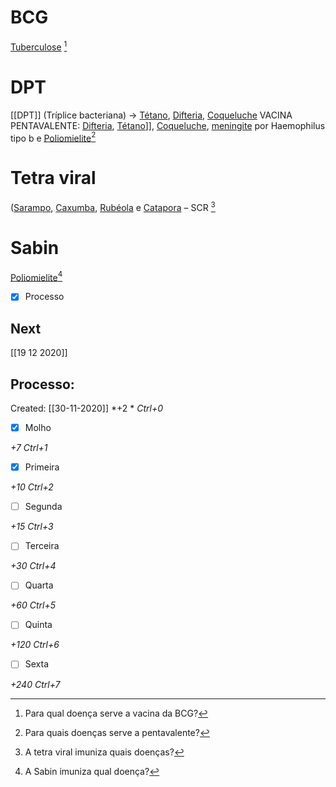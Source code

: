 # BCG
[Tuberculose](Tuberculose.md) [^1]

[^1]: Para qual doença serve a vacina da BCG?

# DPT
[[DPT]] (Tríplice bacteriana) -> [Tétano](T%C3%A9tano.md), [Difteria](Difteria.md), [Coqueluche](Coqueluche.md)
VACINA PENTAVALENTE: [Difteria](Difteria.md), [Tétano](T%C3%A9tano.md)]], [Coqueluche](Coqueluche.md), [meningite](meningite) por Haemophilus tipo b e [Poliomielite](Poliomielite.md)[^2]

[^2]: Para quais doenças serve a pentavalente?


# Tetra viral
([Sarampo](Sarampo.md), [Caxumba](Caxumba.md), [Rubéola](Rub%C3%A9ola.md) e [Catapora](Catapora.md) – SCR [^3]

[^3]: A tetra viral imuniza quais doenças?


# Sabin
[Poliomielite](Poliomielite.md)[^4]

[^4]: A Sabin imuniza qual doença?


- [x] Processo 

## Next
[[19 12 2020]]
## Processo:
Created: [[30-11-2020]]
*+2 *  *Ctrl+0*
- [x] Molho  

*+7*  *Ctrl+1*

- [x] Primeira 

*+10*  *Ctrl+2*

- [ ] Segunda

*+15*  *Ctrl+3*

- [ ] Terceira 

*+30*  *Ctrl+4*

- [ ] Quarta 

*+60*  *Ctrl+5*

- [ ] Quinta 

*+120*  *Ctrl+6*

- [ ] Sexta 

*+240*  *Ctrl+7*